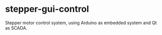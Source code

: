 stepper-gui-control
===================
Stepper motor control system, using Arduino as embedded system and Qt as SCADA.
